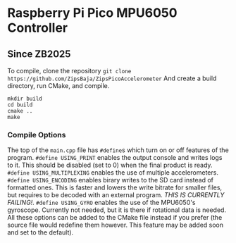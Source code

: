 # Raspberry Pi Pico MPU6050 Controller
## Since ZB2025

To compile, clone the repository
`git clone https://github.com/ZipsBaja/ZipsPicoAccelerometer`
And create a build directory, run CMake, and compile.
```
mkdir build
cd build
cmake ..
make
```

### Compile Options
The top of the `main.cpp` file has `#define`s which turn on or off features of the program.
`#define USING_PRINT` enables the output console and writes logs to it. This should be disabled (set to 0) when the final product is ready.
`#define USING_MULTIPLEXING` enables the use of multiple accelerometers.
`#define USING_ENCODING` enables birary writes to the SD card instead of formatted ones. This is faster and lowers the write bitrate for smaller files, but requires to be decoded with an external program. *THIS IS CURRENTLY FAILING!*.
`#define USING_GYRO` enables the use of the MPU6050's gyroscope. Currently not needed, but it is there if rotational data is needed.
All these options can be added to the CMake file instead if you prefer (the source file would redefine them however. This feature may be added soon and set to the default).
